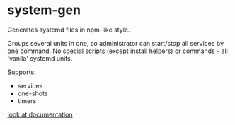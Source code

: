 # system-gen

Generates systemd files in npm-like style. 

Groups several units in one, so administrator can start/stop all services by one command.
No special scripts (except install helpers) or commands - all 'vanila' systemd units. 

Supports:
* services
* one-shots
* timers


[look at documentation](docs/index.md)